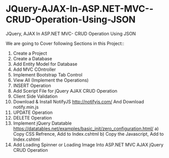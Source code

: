 # JQuery-AJAX-In-ASP.NET-MVC--CRUD-Operation-Using-JSON
JQuery, AJAX In ASP.NET MVC- CRUD Operation Using JSON

We are going to Cover following Sections in this Project::

1) Create a Project
2) Create a Database
3) Add Entity Model for Database
4) Add MVC COntroller
5) Implement Bootstrap Tab Control
6) View All (Implement the Operations)
7) INSERT Operation
8) Add Sceript File for jQuery AJAX CRUD Operation
9) Client Side Validation
10) Download & Install NotifyJS
http://notifyjs.com/
And Download notify.min.js
11) UPDATE Operation
12) DELETE Operation
13) Implement jQuery Datatable
https://datatables.net/examples/basic_init/zero_configuration.html/
a) Copy CSS Refrence, Add to Index.cshtml
b) Copy the Javascript, Add to Index.cshtml
14) Add Loading Spinner or Loading Image Into ASP.NET MVC AJAX jQuery CRUD Operation



